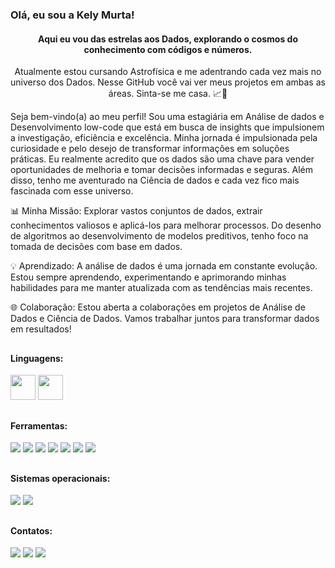 ### Olá, eu sou a Kely Murta! 
#### <p align="center">Aqui eu vou das estrelas aos Dados, explorando o cosmos do conhecimento com códigos e números.</p> 


<p align="center">Atualmente estou cursando Astrofísica e me adentrando cada vez mais no universo dos Dados.
  Nesse GitHub você vai ver meus projetos em ambas as áreas. Sinta-se me casa. 📈🚀</p> 

Seja bem-vindo(a) ao meu perfil! Sou uma estagiária em Análise de dados e Desenvolvimento low-code que está em busca de insights que impulsionem a investigação, eficiência e excelência. Minha jornada é impulsionada pela curiosidade e pelo desejo de transformar informações em soluções práticas. Eu realmente acredito que os dados são uma chave para vender oportunidades de melhoria e tomar decisões informadas e seguras. Além disso, tenho me aventurado na Ciência de dados e cada vez fico mais fascinada com esse universo.

📊 Minha Missão: Explorar vastos conjuntos de dados, extrair conhecimentos valiosos e aplicá-los para melhorar processos. Do desenho de algoritmos ao desenvolvimento de modelos preditivos, tenho foco na tomada de decisões com base em dados.

💡 Aprendizado: A análise de dados é uma jornada em constante evolução. Estou sempre aprendendo, experimentando e aprimorando minhas habilidades para me manter atualizada com as tendências mais recentes.

🌐 Colaboração: Estou aberta a colaborações em projetos de Análise de Dados e Ciência de Dados. Vamos trabalhar juntos para transformar dados em resultados!

##
#### Linguagens: 
<div>
<img src="https://cdn.jsdelivr.net/gh/devicons/devicon@latest/icons/c/c-plain.svg" width="40" height="40" />
<img src="https://cdn.jsdelivr.net/gh/devicons/devicon@latest/icons/python/python-original-wordmark.svg" width="40" height="40"/>
</div>

## 
#### Ferramentas:
<div>
<img src="https://img.shields.io/badge/Jupyter-F37626.svg?&style=for-the-badge&logo=Jupyter&logoColor=white" />
<img src="https://img.shields.io/badge/Visual_Studio_Code-0078D4?style=for-the-badge&logo=visual%20studio%20code&logoColor=white"/>
<img src="https://img.shields.io/badge/Power%20Automate-0066FF.svg?style=for-the-badge&logo=Power-Automate&logoColor=white" />
<img src="https://img.shields.io/badge/Power%20Apps-742774.svg?style=for-the-badge&logo=Power-Apps&logoColor=white" />
<img src="https://img.shields.io/badge/Microsoft_Excel-217346?style=for-the-badge&logo=microsoft-excel&logoColor=white"/>
<img src="https://img.shields.io/badge/PostgreSQL-316192?style=for-the-badge&logo=postgresql&logoColor=white"/>
<img src="https://img.shields.io/badge/PowerBI-F2C811?style=for-the-badge&logo=Power%20BI&logoColor=white"/>

</div>

##
#### Sistemas operacionais: 
<div>
<img src="https://img.shields.io/badge/Windows-0078D6?style=for-the-badge&logo=windows&logoColor=white" />
<img src="https://img.shields.io/badge/Linux-FCC624?style=for-the-badge&logo=linux&logoColor=black"/>
</div> 

##                           
#### Contatos:      
<div>
<a href="https://instagram.com/kelymurta" target="_blank"><img loading="lazy" src="https://img.shields.io/badge/-Instagram-%23E4405F?style=for-the-badge&logo=instagram&logoColor=white" target="_blank"></a> <a href = "mailto:murtakely@gmail.com"><img loading="lazy" src="https://img.shields.io/badge/Gmail-D14836?style=for-the-badge&logo=gmail&logoColor=white" target="_blank"></a> <a href="https://www.linkedin.com/in/kely-murta/" target="_blank"><img loading="lazy" src="https://img.shields.io/badge/-LinkedIn-%230077B5?style=for-the-badge&logo=linkedin&logoColor=white" target="_blank"></a>   
</div>
<!--
**kelymurta/kelymurta** is a ✨ _special_ ✨ repository because its `README.md` (this file) appears on your GitHub profile.

Here are some ideas to get you started:

- 🔭 I’m currently working on ...
- 🌱 I’m currently learning ...
- 👯 I’m looking to collaborate on ...
- 🤔 I’m looking for help with ...
- 💬 Ask me about ...
- 📫 How to reach me: ...
- 😄 Pronouns: ...
- ⚡ Fun fact: ...
-->
